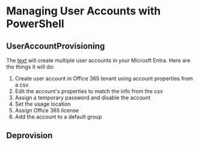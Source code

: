 # Managing User Accounts with PowerShell

## UserAccountProvisioning
The [text](UserAccountProvision.ps1) will create multiple user accounts in your Microsft Entra.
Here are the things it will do:
1. Create user account in Office 365 tenant using account properties from a csv
2. Edit the account's properties to match the info from the csv
3. Assign a temporary password and disable the account
4. Set the usage location
5. Assign Office 365 license
6. Add the account to a default group

## Deprovision

